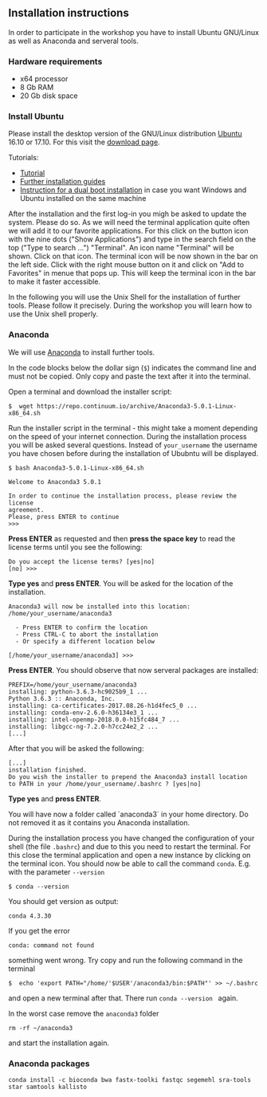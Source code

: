 ## Installation instructions

In order to participate in the workshop you have to install Ubuntu
GNU/Linux as well as Anaconda and serveral tools.

### Hardware requirements

- x64 processor
- 8 Gb RAM
- 20 Gb disk space

### Install Ubuntu

Please install the desktop version of the GNU/Linux
distribution [Ubuntu](https://www.ubuntu.com) 16.10 or 17.10. For this
visit the [download page](https://www.ubuntu.com/download/desktop).

Tutorials:
- [Tutorial](https://tutorials.ubuntu.com/tutorial/tutorial-install-ubuntu-desktop)
- [Further installation guides](https://help.ubuntu.com/community/Installation)
- [Instruction for a dual boot
  installation](https://help.ubuntu.com/community/WindowsDualBoot) in
  case you want Windows and Ubuntu installed on the same machine

After the installation and the first log-in you migh be asked to
update the system. Please do so. As we will need the terminal
application quite often we will add it to our favorite
applications. For this click on the button icon with the nine dots
("Show Applications") and type in the search field on the top ("Type
to search ...") "Terminal". An icon name "Terminal" will be
shown. Click on that icon. The terminal icon will be now shown in the
bar on the left side. Click with the right mouse button on it and
click on "Add to Favorites" in menue that pops up. This will keep the
terminal icon in the bar to make it faster accessible.

In the following you will use the Unix Shell for the installation of
further tools. Please follow it precisely. During the workshop you
will learn how to use the Unix shell properly.

### Anaconda

We will use [Anaconda](https://www.anaconda.com) to install further
tools. 

In the code blocks below the dollar sign (`$`) indicates the command
line and must not be copied. Only copy and paste the text after it
into the terminal.

Open a terminal and download the installer script:

```
$  wget https://repo.continuum.io/archive/Anaconda3-5.0.1-Linux-x86_64.sh
```

Run the installer script in the terminal - this might take a moment
depending on the speed of your internet connection. During the
installation process you will be asked several questions. Instead of
`your_username` the username you have chosen before during the
installation of Ububntu will be displayed.

```
$ bash Anaconda3-5.0.1-Linux-x86_64.sh
 
Welcome to Anaconda3 5.0.1
 
In order to continue the installation process, please review the license
agreement.
Please, press ENTER to continue
>>>
```

**Press ENTER** as requested and then **press the space key** to read
the license terms until you see the following:

```
Do you accept the license terms? [yes|no]
[no] >>>
```

**Type yes** and **press ENTER**. You will be asked for the location
of the installation.

```
Anaconda3 will now be installed into this location:
/home/your_username/anaconda3
 
  - Press ENTER to confirm the location
  - Press CTRL-C to abort the installation
  - Or specify a different location below
 
[/home/your_username/anaconda3] >>>
```

**Press ENTER**. You should observe that now serveral packages are
installed:

``` 
PREFIX=/home/your_username/anaconda3
installing: python-3.6.3-hc9025b9_1 ...
Python 3.6.3 :: Anaconda, Inc.
installing: ca-certificates-2017.08.26-h1d4fec5_0 ...
installing: conda-env-2.6.0-h36134e3_1 ...
installing: intel-openmp-2018.0.0-h15fc484_7 ...
installing: libgcc-ng-7.2.0-h7cc24e2_2 ...
[...]
``` 

After that you will be asked the following:
 
```
[...]
installation finished.
Do you wish the installer to prepend the Anaconda3 install location
to PATH in your /home/your_username/.bashrc ? [yes|no]
```

**Type yes** and **press ENTER**.

You will have now a folder called ´anaconda3´ in your home
directory. Do not removed it as it contains you Anaconda installation.

During the installation process you have changed the configuration of
your shell (the file `.bashrc`) and due to this you need to restart
the terminal. For this close the terminal application and open a new
instance by clicking on the terminal icon. You should now be able to
call the command `conda`. E.g. with the parameter `--version`

```
$ conda --version
```

You should get version as output:

```
conda 4.3.30
```

If you get the error

```
conda: command not found
```

something went wrong. Try copy and run the following command in the
terminal 

```
$  echo 'export PATH="/home/'$USER'/anaconda3/bin:$PATH"' >> ~/.bashrc
```

and open a new terminal after that. There run `conda --version ` again.

In the worst case remove the `anaconda3` folder 

```
rm -rf ~/anaconda3
```

and start the installation again.

### Anaconda packages

```
conda install -c bioconda bwa fastx-toolki fastqc segemehl sra-tools star samtools kallisto
```

